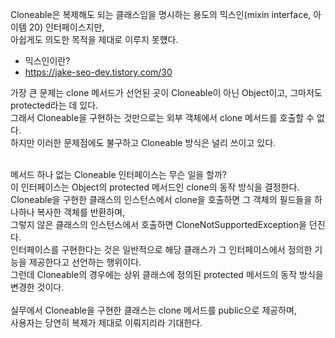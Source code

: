 Cloneable은 복제해도 되는 클래스임을 명시하는 용도의 믹스인(mixin interface, 아이템 20) 인터페이스지만, <br> 
아쉽게도 의도한 목적을 제대로 이루지 못헀다. <br> 

* 믹스인이란?
* https://jake-seo-dev.tistory.com/30


가장 큰 문제는 clone 메서드가 선언된 곳이 Cloneable이 아닌 Object이고, 그마저도 protected라는 데 있다. <br> 
그래서 Cloneable을 구현하는 것만으로는 외부 객체에서 clone 메서드를 호출할 수 없다. <br> 
하지만 이러한 문제점에도 불구하고 Cloneable 방식은 널리 쓰이고 있다. <br> 
<br> 

메서드 하나 없는 Cloneable 인터페이스는 무슨 일을 할까? <br> 
이 인터페이스는 Object의 protected 메서드인 clone의 동작 방식을 결정한다. <br> 
Cloneable을 구현한 클래스의 인스턴스에서 clone을 호출하면 그 객체의 필드들을 하나하나 복사한 객체를 반환하며, <br> 
그렇지 않은 클래스의 인스턴스에서 호출하면 CloneNotSupportedException을 던진다. <br> 
인터페이스를 구현한다는 것은 일반적으로 해당 클래스가 그 인터페이스에서 정의한 기능을 제공한다고 선언하는 행위이다. <br> 
그런데 Cloneable의 경우에는 상위 클래스에 정의된 protected 메서드의 동작 방식을 변경한 것이다. <br> 
<br> 
실무에서 Cloneable을 구현한 클래스는 clone 메서드를 public으로 제공하며, <br> 
사용자는 당연히 복제가 제대로 이뤄지리라 기대한다. <br> 
